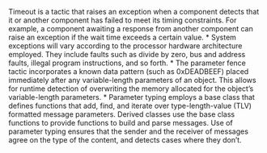 Timeout is a tactic that raises an exception when a component detects that it or another component has failed to meet its timing constraints. For example, a component awaiting a response from another component can raise an exception if the wait time exceeds a certain value. *  System exceptions will vary according to the processor hardware architecture employed. They include faults such as divide by zero, bus and address faults, illegal program instructions, and so forth. *  The parameter fence tactic incorporates a known data pattern (such as 0xDEADBEEF) placed immediately after any variable-length parameters of an object. This allows for runtime detection of overwriting the memory allocated for the object’s variable-length parameters. *  Parameter typing employs a base class that defines functions that add, find, and iterate over type-length-value (TLV) formatted message parameters. Derived classes use the base class functions to provide functions to build and parse messages. Use of parameter typing ensures that the sender and the receiver of messages agree on the type of the content, and detects cases where they don’t.